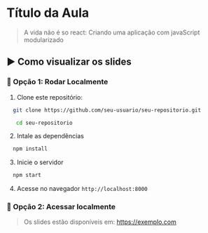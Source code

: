 # Título da Aula

> A vida não é so react: Criando uma aplicação com javaScript modularizado

## ▶️ Como visualizar os slides

### 🔹 Opção 1: Rodar Localmente

1. Clone este repositório:

```bash
  git clone https://github.com/seu-usuario/seu-repositorio.git
```

```bash
   cd seu-repositorio
```

2. Intale as dependências

```bash
  npm install
```

3. Inicie o servidor

```bash
  npm start
```

4. Acesse no navegador
   `http://localhost:8000`

### 🔹 Opção 2: Acessar localmente

> Os slides estão disponíveis em: <https://exemplo.com>
